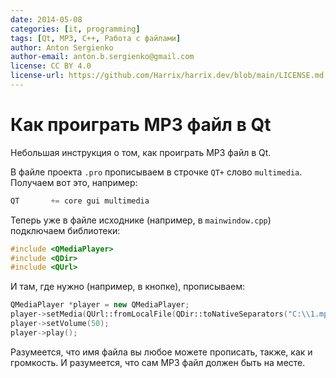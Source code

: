 ```yaml
---
date: 2014-05-08
categories: [it, programming]
tags: [Qt, MP3, C++, Работа с файлами]
author: Anton Sergienko
author-email: anton.b.sergienko@gmail.com
license: CC BY 4.0
license-url: https://github.com/Harrix/harrix.dev/blob/main/LICENSE.md
---
```


# Как проиграть MP3 файл в Qt

Небольшая инструкция о том, как проиграть MP3 файл в Qt.

В файле проекта `.pro` прописываем в строчке `QT+` слово `multimedia`. Получаем вот это, например:

```cpp
QT       += core gui multimedia
```

Теперь уже в файле исходнике (например, в `mainwindow.cpp`) подключаем библиотеки:

```cpp
#include <QMediaPlayer>
#include <QDir>
#include <QUrl>
```

И там, где нужно (например, в кнопке), прописываем:

```cpp
QMediaPlayer *player = new QMediaPlayer;
player->setMedia(QUrl::fromLocalFile(QDir::toNativeSeparators("C:\\1.mp3")));
player->setVolume(50);
player->play();
```

Разумеется, что имя файла вы любое можете прописать, также, как и громкость. И разумеется, что сам MP3 файл должен быть на месте.
